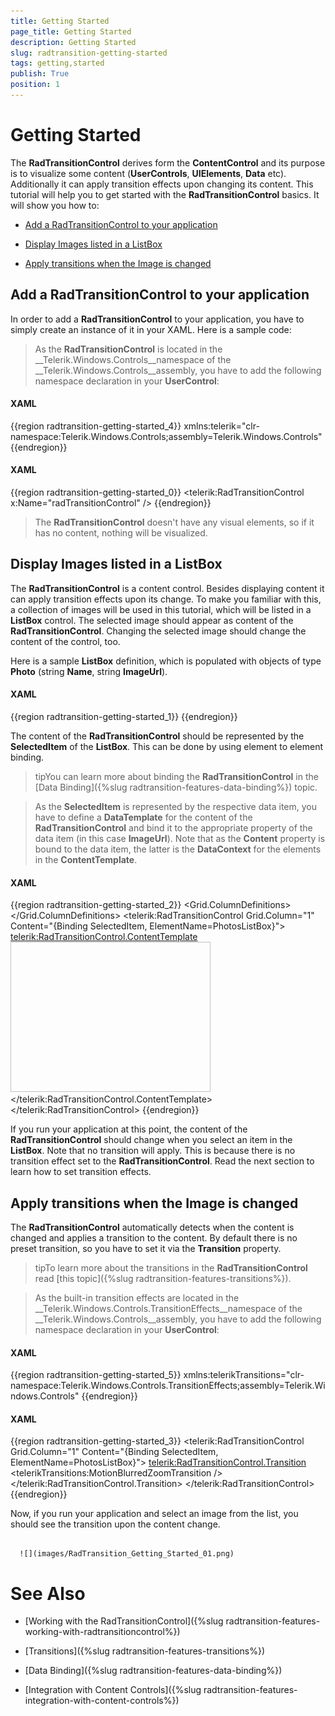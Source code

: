 ```yaml
---
title: Getting Started
page_title: Getting Started
description: Getting Started
slug: radtransition-getting-started
tags: getting,started
publish: True
position: 1
---
```


# Getting Started



The __RadTransitionControl__ derives form the __ContentControl__ and its purpose is to visualize some content (__UserControls__, __UIElements__, __Data__ etc). Additionally it can apply transition effects upon changing its content. This tutorial will help you to get started with the __RadTransitionControl__ basics. It will show you how to:

* [Add a RadTransitionControl to your application](#Add_a_RadTransitionControl_to_your_application)

* [Display Images listed in a ListBox](#Display_Images_listed_in_a_ListBox)

* [Apply transitions when the Image is changed](#Apply_transitions_when_the_Image_is_changed)

## Add a RadTransitionControl to your application

In order to add a __RadTransitionControl__ to your application, you have to simply create an instance of it in your XAML. Here is a sample code:

>As the __RadTransitionControl__ is located in the __Telerik.Windows.Controls__namespace of the __Telerik.Windows.Controls__assembly, you have to add the following namespace declaration in your __UserControl__:

#### __XAML__

{{region radtransition-getting-started_4}}
	xmlns:telerik="clr-namespace:Telerik.Windows.Controls;assembly=Telerik.Windows.Controls"
	{{endregion}}



#### __XAML__

{{region radtransition-getting-started_0}}
	<telerik:RadTransitionControl x:Name="radTransitionControl" />
	{{endregion}}



>The __RadTransitionControl__ doesn't have any visual elements, so if it has no content, nothing will be visualized.

## Display Images listed in a ListBox

The __RadTransitionControl__ is a content control. Besides displaying content it can apply transition effects upon its change. To make you familiar with this, a collection of images will be used in this tutorial, which will be listed in a __ListBox__ control. The selected image should appear as content of the __RadTransitionControl__. Changing the selected image should change the content of the control, too.

Here is a sample __ListBox__ definition, which is populated with objects of type __Photo__ (string __Name__, string __ImageUrl__).

#### __XAML__

{{region radtransition-getting-started_1}}
	<ListBox x:Name="PhotosListBox"
	            DisplayMemberPath="Name"
	            ItemsSource="{Binding PhotosCollection}" />
	{{endregion}}



The content of the __RadTransitionControl__ should be represented by the __SelectedItem__ of the __ListBox__. This can be done by using element to element binding.

>tipYou can learn more about binding the __RadTransitionControl__ in the [Data Binding]({%slug radtransition-features-data-binding%}) topic.

>As the __SelectedItem__ is represented by the respective data item, you have to define a __DataTemplate__ for the content of the __RadTransitionControl__ and bind it to the appropriate property of the data item (in this case __ImageUrl__). Note that as the __Content__ property is bound to the data item, the latter is the __DataContext__ for the elements in the __ContentTemplate__.

#### __XAML__

{{region radtransition-getting-started_2}}
	<Grid x:Name="LayoutRoot">
	    <Grid.ColumnDefinitions>
	        <ColumnDefinition Width="Auto" />
	        <ColumnDefinition />
	    </Grid.ColumnDefinitions>
	<ListBox x:Name="PhotosListBox"
	        DisplayMemberPath="Name"
	        ItemsSource="{Binding PhotosCollection}" />
	    <telerik:RadTransitionControl Grid.Column="1"
	                                    Content="{Binding SelectedItem, ElementName=PhotosListBox}">
	        <telerik:RadTransitionControl.ContentTemplate>
	            <DataTemplate>
	                <Image Source="{Binding ImageUrl}"
	                        Stretch="Uniform"
	                        Width="320"
	                        Height="240" />
	            </DataTemplate>
	        </telerik:RadTransitionControl.ContentTemplate>
	    </telerik:RadTransitionControl>
	</Grid>
	{{endregion}}



If you run your application at this point, the content of the __RadTransitionControl__ should change when you select an item in the __ListBox__. Note that no transition will apply. This is because there is no transition effect set to the __RadTransitionControl__. Read the next section to learn how to set transition effects.

## Apply transitions when the Image is changed

The __RadTransitionControl__ automatically detects when the content is changed and applies a transition to the content. By default there is no preset transition, so you have to set it via the __Transition__ property.

>tipTo learn more about the transitions in the __RadTransitionControl__ read [this topic]({%slug radtransition-features-transitions%}).

>As the built-in transition effects are located in the __Telerik.Windows.Controls.TransitionEffects__namespace of the __Telerik.Windows.Controls__assembly, you have to add the following namespace declaration in your __UserControl__:

#### __XAML__

{{region radtransition-getting-started_5}}
	xmlns:telerikTransitions="clr-namespace:Telerik.Windows.Controls.TransitionEffects;assembly=Telerik.Windows.Controls" 
	{{endregion}}



#### __XAML__

{{region radtransition-getting-started_3}}
	<telerik:RadTransitionControl Grid.Column="1"
	                              Content="{Binding SelectedItem, ElementName=PhotosListBox}">
	    <telerik:RadTransitionControl.Transition>
	        <telerikTransitions:MotionBlurredZoomTransition />
	    </telerik:RadTransitionControl.Transition>
	</telerik:RadTransitionControl>
	{{endregion}}



Now, if you run your application and select an image from the list, you should see the transition upon the content change.




         
      ![](images/RadTransition_Getting_Started_01.png)

# See Also

 * [Working with the RadTransitionControl]({%slug radtransition-features-working-with-radtransitioncontrol%})

 * [Transitions]({%slug radtransition-features-transitions%})

 * [Data Binding]({%slug radtransition-features-data-binding%})

 * [Integration with Content Controls]({%slug radtransition-features-integration-with-content-controls%})
